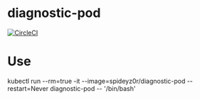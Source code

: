 # diagnostic-pod
[![CircleCI](https://circleci.com/gh/spideyz0r/diagnostic-pod/tree/main.svg?style=shield)](https://circleci.com/gh/spideyz0r/diagnostic-pod/?branch=main)

# Use
kubectl run --rm=true -it --image=spideyz0r/diagnostic-pod --restart=Never diagnostic-pod -- '/bin/bash'

